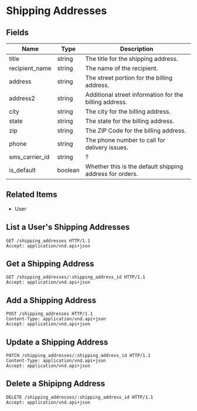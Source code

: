 # Shipping Addresses

## Fields

| Name | Type | Description |
|------|------|-------------|
| title | string | The title for the shipping address. |
| recipient_name | string | The name of the recipient. |
| address | string | The street portion for the billing address. |
| address2 | string | Additional street information for the billing address. |
| city | string | The city for the billing address. |
| state | string | The state for the billing address. |
| zip | string | The ZIP Code for the billing address. |
| phone | string | The phone number to call for delivery issues. |
| sms_carrier_id | string | ? |
| is_default | boolean | Whether this is the default shipping address for orders. |

## Related Items

* User

## List a User's Shipping Addresses

```http
GET /shipping_addresses HTTP/1.1
Accept: application/vnd.api+json
```

## Get a Shipping Address

```http
GET /shipping_addresses/:shipping_address_id HTTP/1.1
Accept: application/vnd.api+json
```

## Add a Shipping Address

```http
POST /shipping_addresses HTTP/1.1
Content-Type: application/vnd.api+json
Accept: application/vnd.api+json
```

## Update a Shipping Address

```http
PATCH /shipping_addresses/:shipping_address_id HTTP/1.1
Content-Type: application/vnd.api+json
Accept: application/vnd.api+json
```

## Delete a Shipipng Address

```http
DELETE /shipping_addresses/:shipping_address_id HTTP/1.1
Accept: application/vnd.api+json
```
